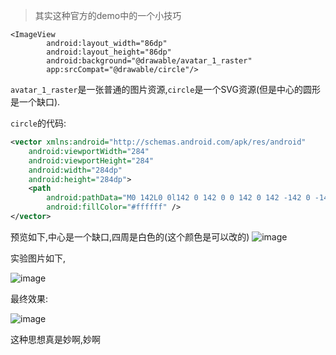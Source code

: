 
> 其实这种官方的demo中的一个小技巧

```
<ImageView
        android:layout_width="86dp"
        android:layout_height="86dp"
        android:background="@drawable/avatar_1_raster"
        app:srcCompat="@drawable/circle"/>
```

`avatar_1_raster`是一张普通的图片资源,`circle`是一个SVG资源(但是中心的圆形是一个缺口).

`circle`的代码:

```xml
<vector xmlns:android="http://schemas.android.com/apk/res/android"
    android:viewportWidth="284"
    android:viewportHeight="284"
    android:width="284dp"
    android:height="284dp">
    <path
        android:pathData="M0 142L0 0l142 0 142 0 0 142 0 142 -142 0 -142 0zm165 137.34231c26.06742 -4.1212 52.67405 -17.543 72.66855 -36.65787 11.82805 -11.30768 20.55487 -22.85153 27.7633 -36.72531C290.23789 158.21592 285.62874 101.14121 253.48951 58.078079 217.58149 9.9651706 154.68849 -10.125717 98.348685 8.5190299 48.695824 24.95084 12.527764 67.047123 3.437787 118.98655 1.4806194 130.16966 1.511302 152.96723 3.4990422 164.5 12.168375 214.79902 47.646316 256.70775 96 273.76783c21.72002 7.66322 44.26673 9.48476 69 5.57448z"
        android:fillColor="#ffffff" />
</vector>
```

预览如下,中心是一个缺口,四周是白色的(这个颜色是可以改的)
![image](408ED0CC465A4E3B87B68ED9A7B8F8C8)

实验图片如下,

![image](E26F100B495245B0B59ABD11ABDDE8BC)


最终效果:

![image](71410E9F7F3046B5AC7D6C57CA0794A0)

这种思想真是妙啊,妙啊